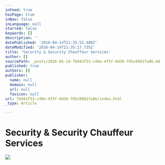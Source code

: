 ```yaml
---
inFeed: true
hasPage: true
inNav: false
inLanguage: null
starred: false
keywords: []
description: ''
datePublished: '2016-04-14T21:35:51.408Z'
dateModified: '2016-04-14T21:35:17.735Z'
title: 'Security & Security Chauffeur Services'
author: []
sourcePath: _posts/2016-04-14-7b943f53-c49e-4f5f-8d36-f05c0901fa06.md
published: true
authors: []
publisher:
  name: null
  domain: null
  url: null
  favicon: null
url: 7b943f53-c49e-4f5f-8d36-f05c0901fa06/index.html
_type: Article

---
```

# Security & Security Chauffeur Services
![](https://the-grid-user-content.s3-us-west-2.amazonaws.com/8743152b-3852-4060-bfce-7a90609867b8.jpg)